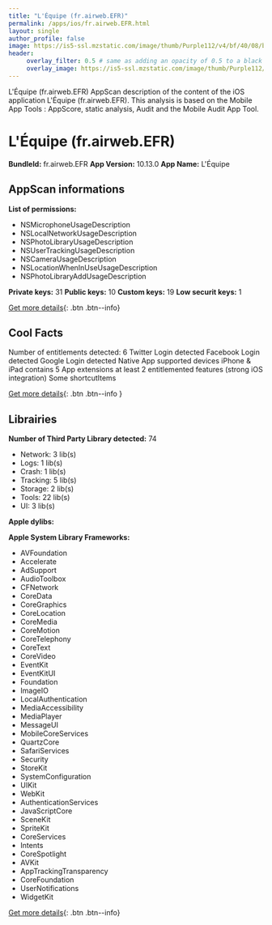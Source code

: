 ```yaml
---
title: "L'Équipe (fr.airweb.EFR)"
permalink: /apps/ios/fr.airweb.EFR.html
layout: single
author_profile: false
image: https://is5-ssl.mzstatic.com/image/thumb/Purple112/v4/bf/40/08/bf40082a-ca5d-9506-5e78-551078d8c93a/AppIcon-0-1x_U007emarketing-0-7-0-sRGB-85-220.png/512x512bb.jpg
header: 
     overlay_filter: 0.5 # same as adding an opacity of 0.5 to a black background
     overlay_image: https://is5-ssl.mzstatic.com/image/thumb/Purple112/v4/bf/40/08/bf40082a-ca5d-9506-5e78-551078d8c93a/AppIcon-0-1x_U007emarketing-0-7-0-sRGB-85-220.png/512x512bb.jpg
---
```

L'Équipe (fr.airweb.EFR) AppScan description of the content of the iOS application L'Équipe (fr.airweb.EFR). This analysis is based on the Mobile App Tools : AppScore, static analysis, Audit and the Mobile Audit App Tool.

# L'Équipe (fr.airweb.EFR)

**BundleId:** fr.airweb.EFR
**App Version:** 10.13.0
**App Name:** L'Équipe


## AppScan informations 

**List of permissions:** 
- NSMicrophoneUsageDescription
- NSLocalNetworkUsageDescription
- NSPhotoLibraryUsageDescription
- NSUserTrackingUsageDescription
- NSCameraUsageDescription
- NSLocationWhenInUseUsageDescription
- NSPhotoLibraryAddUsageDescription
  
  
**Private keys:** 31
**Public keys:** 10
**Custom keys:** 19
**Low securit keys:** 1
  
[Get more details](/pricing.html){: .btn .btn--info}

## Cool Facts

Number of entitlements detected: 6
Twitter Login detected
Facebook Login detected
Google Login detected
Native App
supported devices iPhone & iPad
contains 5 App extensions
at least 2 entitlemented features (strong iOS integration)
Some shortcutItems 
  
[Get more details](/pricing.html){: .btn .btn--info }

## Librairies 
**Number of Third Party Library detected:** 74
- Network: 3 lib(s)
- Logs: 1 lib(s)
- Crash: 1 lib(s)
- Tracking: 5 lib(s)
- Storage: 2 lib(s)
- Tools: 22 lib(s)
- UI: 3 lib(s)


**Apple dylibs:**


**Apple System Library Frameworks:**
- AVFoundation
- Accelerate
- AdSupport
- AudioToolbox
- CFNetwork
- CoreData
- CoreGraphics
- CoreLocation
- CoreMedia
- CoreMotion
- CoreTelephony
- CoreText
- CoreVideo
- EventKit
- EventKitUI
- Foundation
- ImageIO
- LocalAuthentication
- MediaAccessibility
- MediaPlayer
- MessageUI
- MobileCoreServices
- QuartzCore
- SafariServices
- Security
- StoreKit
- SystemConfiguration
- UIKit
- WebKit
- AuthenticationServices
- JavaScriptCore
- SceneKit
- SpriteKit
- CoreServices
- Intents
- CoreSpotlight
- AVKit
- AppTrackingTransparency
- CoreFoundation
- UserNotifications
- WidgetKit


  
[Get more details](/pricing.html){: .btn .btn--info}

